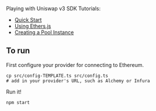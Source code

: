 Playing with Uniswap v3 SDK Tutorials:

- [Quick Start](https://docs.uniswap.org/sdk/guides/quick-start)
- [Using Ethers.js](https://docs.uniswap.org/sdk/guides/using-ethers)
- [Creating a Pool Instance](https://docs.uniswap.org/sdk/guides/creating-a-pool)

## To run

First configure your provider for connecting to Ethereum.

    cp src/config-TEMPLATE.ts src/config.ts
    # add in your provider's URL, such as Alchemy or Infura

Run it!

    npm start
